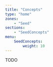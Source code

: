 ```yaml
---
title: "Concepts"
type: "home"
zones:
    - "Seed"
sections:
    - "SeedConcepts"
menu:
    SeedConcepts:
        weight: 10
---
```


TODO